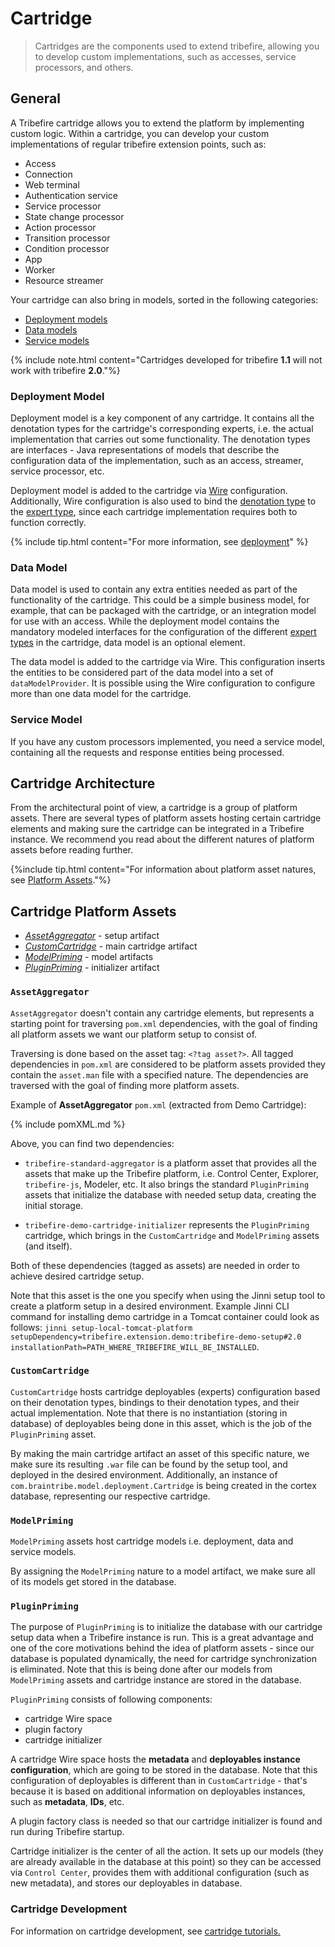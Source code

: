 # Cartridge
>Cartridges are the components used to extend tribefire, allowing you to develop custom implementations, such as accesses, service processors, and others.

## General
A Tribefire cartridge allows you to extend the platform by implementing custom logic.
Within a cartridge, you can develop your custom implementations of regular tribefire extension points, such as:

* Access
* Connection
* Web terminal
* Authentication service
* Service processor
* State change processor
* Action processor
* Transition processor
* Condition processor
* App
* Worker
* Resource streamer

<!--Once developed, a cartridge is deployed to tribefire as a `.war` file, and can be detected and configured using  <a href="#" data-toggle="tooltip" data-original-title="{{site.data.glossary.control_center}}">Control Center</a> – this step is required before any implementation contained in the cartridge can be used, since they must be deployed to the deployment registry to be activated.-->

Your cartridge can also bring in models, sorted in the following categories:

* [Deployment models](#deployment-model)
* [Data models](#data-model)
* [Service models](#service-model)

{% include note.html content="Cartridges developed for tribefire **1.1** will not work with tribefire **2.0**."%}
<!--Cartridges are considered first-class citizens of the system and are treated exactly the same as components within in the core system. All communications between the components is done via HTTP webRPC.-->

### Deployment Model
Deployment model is a key component of any cartridge. It contains all the denotation types for the cartridge's corresponding experts, i.e. the actual implementation that carries out some functionality. The denotation types are interfaces - Java representations of models that describe the configuration data of the implementation, such as an access, streamer, service processor, etc.

Deployment model is added to the cartridge via <a href="#" data-toggle="tooltip" data-original-title="{{site.data.glossary.wire}}">Wire</a> configuration. Additionally, Wire configuration is also used to bind the <a href="#" data-toggle="tooltip" data-original-title="{{site.data.glossary.denotation_type}}">denotation type</a> to the <a href="#" data-toggle="tooltip" data-original-title="{{site.data.glossary.expert_type}}">expert type</a>, since each cartridge implementation requires both to function correctly.

<!--After the cartridge is deployed to tribefire, it can be detected and synchronized using Control Center. This process loads the denotation types into Cortex database, allowing the cartridge to be used in this instance of tribefire.-->

{% include tip.html content="For more information, see [deployment](deployment.html)" %}

### Data Model
Data model is used to contain any extra entities needed as part of the functionality of the cartridge. This could be a simple business model, for example, that can be packaged with the cartridge, or an integration model for use with an access. While the deployment model contains the mandatory modeled interfaces for the configuration of the different <a href="#" data-toggle="tooltip" data-original-title="{{site.data.glossary.expert_type}}">expert types</a> in the cartridge, data model is an optional element.

The data model is added to the cartridge via Wire. This configuration inserts the entities to be considered part of the data model into a set of `dataModelProvider`. It is possible using the Wire configuration to configure more than one data model for the cartridge.

<!--After the cartridge is deployed to tribefire, it can be detected and synchronized using Control Center. The data model is then loaded into the Cortex database and can be used just like any other model in tribefire.-->

### Service Model

If you have any custom processors implemented, you need a service model, containing all the requests and response entities being processed.

## Cartridge Architecture

From the architectural point of view, a cartridge is a group of platform assets.
There are several types of platform assets hosting certain cartridge elements and making sure the cartridge can be integrated in a Tribefire instance. We recommend you read about the different natures of platform assets before reading further.

{%include tip.html content="For information about platform asset natures, see [Platform Assets](platform_assets.html)."%}

## Cartridge Platform Assets

* [*AssetAggregator*](#assetaggregator) - setup artifact
* [*CustomCartridge*](#customcartridge) - main cartridge artifact
* [*ModelPriming*](#modelpriming) - model artifacts
* [*PluginPriming*](#pluginpriming) - initializer artifact

### `AssetAggregator`

`AssetAggregator` doesn't contain any cartridge elements, but represents a starting point for traversing `pom.xml` dependencies,  with the goal of finding all platform assets we want our platform setup to consist of.

Traversing is done based on the asset tag: `<?tag asset?>`. All tagged dependencies in `pom.xml` are considered to be platform assets provided they contain the `asset.man` file with a specified nature. The dependencies are traversed with the goal of finding more platform assets.

Example of **AssetAggregator** `pom.xml` (extracted from Demo Cartridge):

{% include pomXML.md %}

Above, you can find two dependencies: 

* `tribefire-standard-aggregator` is a platform asset that provides all the assets that make up the Tribefire platform, i.e. Control Center, Explorer, `tribefire-js`, Modeler, etc.
It also brings the standard `PluginPriming` assets that initialize the database with needed setup data, creating the initial storage.

* `tribefire-demo-cartridge-initializer` represents the `PluginPriming` cartridge, which brings in the `CustomCartridge` and `ModelPriming` assets (and itself).

Both of these dependencies (tagged as assets) are needed in order to achieve desired cartridge setup.

Note that this asset is the one you specify when using the Jinni setup tool to create a platform setup in a desired environment. Example Jinni CLI command for installing demo cartridge in a Tomcat container could look as follows: `jinni setup-local-tomcat-platform setupDependency=tribefire.extension.demo:tribefire-demo-setup#2.0 installationPath=PATH_WHERE_TRIBEFIRE_WILL_BE_INSTALLED`.

### `CustomCartridge`

`CustomCartridge` hosts cartridge deployables (experts) configuration based on their denotation types, bindings to their denotation types, and their actual implementation. 
Note that there is no instantiation (storing in database) of deployables being done in this asset, which is the job of the `PluginPriming` asset. 

By making the main cartridge artifact an asset of this specific nature, we make sure its resulting `.war` file can be found by the setup tool, and deployed in the desired environment. 
Additionally, an instance of `com.braintribe.model.deployment.Cartridge` is being created in the cortex database, 
representing our respective cartridge.
 
### `ModelPriming`

`ModelPriming` assets host cartridge models i.e. deployment, data and service models.

By assigning the `ModelPriming` nature to a model artifact, we make sure all of its models get stored in the database. 

### `PluginPriming`

The purpose of `PluginPriming` is to initialize the database with our cartridge setup data when a Tribefire instance is run. 
This is a great advantage and one of the core motivations behind the idea of platform assets - since our database is populated dynamically, the need for cartridge synchronization is eliminated.
Note that this is being done after our models from `ModelPriming` assets and cartridge instance are stored in the database.

`PluginPriming` consists of following components:

* cartridge Wire space
* plugin factory
* cartridge initializer

A cartridge Wire space hosts the **metadata** and **deployables instance configuration**, which are going to be stored in the  database. Note that this configuration of deployables is different than in `CustomCartridge` - that's because it is based on additional information on deployables instances, such as **metadata**, **IDs**, etc.

A plugin factory class is needed so that our cartridge initializer is found and run during Tribefire startup.

Cartridge initializer is the center of all the action. It sets up our models (they are already available in the database at this point) so they can be accessed via `Control Center`, provides them with additional configuration (such as new metadata), and stores our deployables in database.

### Cartridge Development

For information on cartridge development, see [cartridge tutorials.](back_end.html#cartridge)
